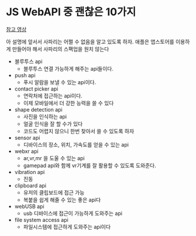 # JS WebAPI 중 괜찮은 10가지

[참고 영상](https://www.youtube.com/watch?v=Vatd-V0pLXo)

아 설명에 앞서서 사파리는 어쩔 수 없음을 알고 있도록 하자. 애플은 앱스토어를 이용하게 만들어야 해서 사파리의 스팩업을 원치 않는다

- 블루투스 api
  - 블루투스 연결 가능하게 해주는 api들이다.
- push api
  - 푸시 알람을 보낼 수 있는 api이다.
- contact picker api
  - 연락처에 접근하는 api이다.
  - 이제 모바일에서 더 강한 능력을 쓸 수 있다
- shape detection api
  - 사진을 인식하는 api
  - 얼굴 인식을 잘 할 수가 있다
  - 코드도 어렵지 않으니 한번 찾아서 쓸 수 있도록 하자
- sensor api
  - 디바이스의 장소, 위치, 가속도를 얻을 수 있는 api
- webxr api
  - ar,vr,mr 을 도울 수 있는 api
  - gamepad api와 함께 vr기계를 잘 활용할 수 있도록 도와준다.
- vibration api
  - 진동
- clipboard api
  - 유저의 클립보드에 접근 가능
  - 복붙을 쉽게 해줄 수 있는 좋은 api다
- webUSB api
  - usb 디바이스에 접근이 가능하게 도와주는 api
- file system access api
  - 파일시스템에 접근하게 도와주는 api이다

